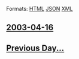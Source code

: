 
Formats: [HTML](2003/04/16/index.html)  [JSON](2003/04/16/index.json)  [XML](2003/04/16/index.xml)  

## [2003-04-16](/news/2003/04/16/index.md)

## [Previous Day...](/news/2003/04/15/index.md)


